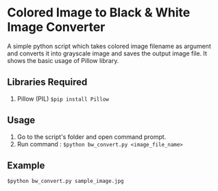 # Colored Image to Black & White Image Converter

A simple python script which takes colored image filename as argument and converts it into grayscale image and saves the output image file. It shows the basic usage of Pillow library.

## Libraries Required

1. Pillow (PIL)
   `$pip install Pillow`

## Usage

1. Go to the script's folder and open command prompt.
2. Run command : `$python bw_convert.py <image_file_name>`

## Example

`$python bw_convert.py sample_image.jpg`
